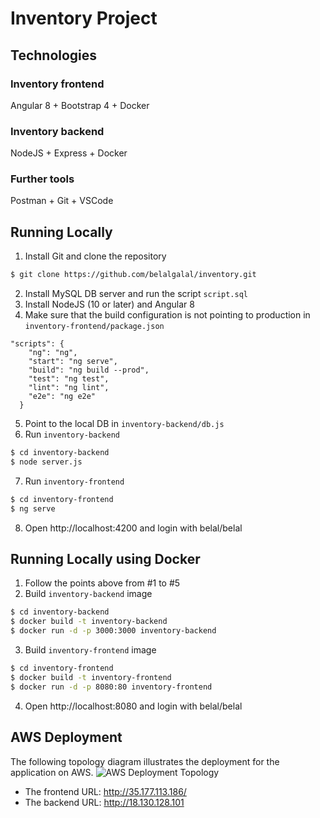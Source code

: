 # Inventory Project

## Technologies

### Inventory frontend
Angular 8 + Bootstrap 4 + Docker

### Inventory backend
NodeJS + Express + Docker
### Further tools
Postman + Git + VSCode

## Running Locally
1. Install Git and clone the repository
```sh
$ git clone https://github.com/belalgalal/inventory.git
```
2. Install MySQL DB server and run the script `script.sql`
3. Install NodeJS (10 or later) and Angular 8
4. Make sure that the build configuration is not pointing to production in `inventory-frontend/package.json`
```
"scripts": {
    "ng": "ng",
    "start": "ng serve",
    "build": "ng build --prod",
    "test": "ng test",
    "lint": "ng lint",
    "e2e": "ng e2e"
  }
```
5. Point to the local DB in `inventory-backend/db.js`
6. Run `inventory-backend`
```sh
$ cd inventory-backend
$ node server.js
```
7. Run `inventory-frontend`
```sh
$ cd inventory-frontend
$ ng serve
```
8. Open http://localhost:4200 and login with belal/belal

## Running Locally using Docker
1. Follow the points above from #1 to #5
2. Build `inventory-backend` image
```sh
$ cd inventory-backend
$ docker build -t inventory-backend
$ docker run -d -p 3000:3000 inventory-backend
```
3. Build `inventory-frontend` image
```sh
$ cd inventory-frontend
$ docker build -t inventory-frontend
$ docker run -d -p 8080:80 inventory-frontend
```
4. Open http://localhost:8080 and login with belal/belal

## AWS Deployment
The following topology diagram illustrates the deployment for the application on AWS.
![AWS Deployment Topology](https://lh5.googleusercontent.com/aU3Ys90xKjTp9gIQGB0IGjNE9_o-wFdEYuiqAWySaXMAAyHOPF2_leha_fZNmuSpijuOVWQKHItO9FL-7sQH=w2880-h1458-rw)
- The frontend URL: http://35.177.113.186/
- The backend URL: http://18.130.128.101
